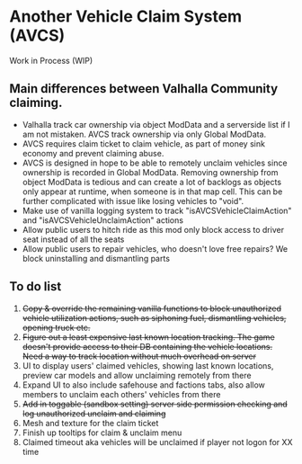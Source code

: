 # Another Vehicle Claim System (AVCS)
Work in Process (WIP)
## Main differences between Valhalla Community claiming.
- Valhalla track car ownership via object ModData and a serverside list if I am not mistaken. AVCS track ownership via only Global ModData.
- AVCS requires claim ticket to claim vehicle, as part of money sink economy and prevent claiming abuse.
- AVCS is designed in hope to be able to remotely unclaim vehicles since ownership is recorded in Global ModData. Removing ownership from object ModData is tedious and can create a lot of backlogs as objects only appear at runtime, when someone is in that map cell. This can be further complicated with issue like losing vehicles to "void".
- Make use of vanilla logging system to track "isAVCSVehicleClaimAction" and "isAVCSVehicleUnclaimAction" actions
- Allow public users to hitch ride as this mod only block access to driver seat instead of all the seats
- Allow public users to repair vehicles, who doesn't love free repairs? We block uninstalling and dismantling parts
## To do list
1. ~~Copy & override the remaining vanilla functions to block unauthorized vehicle utilization actions, such as siphoning fuel, dismantling vehicles, opening truck etc.~~
2. ~~Figure out a least expensive last known location tracking. The game doesn't provide access to their DB containing the vehicle locations. Need a way to track location without much overhead on server~~
3. UI to display users' claimed vehicles, showing last known locations, preview car models and allow unclaiming remotely from there
4. Expand UI to also include safehouse and factions tabs, also allow members to unclaim each others' vehicles from there
5. ~~Add in toggable (sandbox setting) server side permission checking and log unauthorized unclaim and claiming~~
6. Mesh and texture for the claim ticket
7. Finish up tooltips for claim & unclaim menu
8. Claimed timeout aka vehicles will be unclaimed if player not logon for XX time
